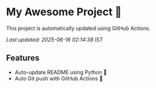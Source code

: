 # My Awesome Project 🚀

This project is automatically updated using GitHub Actions.

_Last updated: 2025-06-16 02:14:38 IST_

## Features
- Auto-update README using Python 🐍
- Auto Git push with GitHub Actions 🤖
